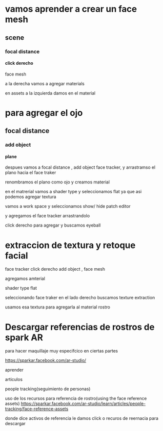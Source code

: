 # vamos aprender a crear un face mesh 
## scene 
### focal distance
#### click derecho
face mesh 

a la derecha vamos a agregar materials 

en assets a la izquierda damos en el material

# para agregar el ojo
## focal distance
### add object
#### plane

despues vamos a focal distance , add object  face tracker, y arrastramso el plano hacia el face traker

renombramos el plano como ojo y creamos material 

en el matrerial vamos a shader type  y seleccionamos flat ya que asi podemos agregar textura


vamos a work space y seleccionamos show/ hide patch editor 

y agregamos el face tracker arrastrandolo 

click derecho para agregar y buscamos eyeball


# extraccion de textura y retoque facial 
face tracker click derecho add object , face mesh 

agregamos amterial 

shader type 
flat 


seleccionando face traker en el lado derecho buscamos texture extraction 


usamos esa textura para agregarla al material rostro 

# Descargar referencias de rostros de spark AR
para hacer maquillaje muy especifcico en ciertas partes

https://sparkar.facebook.com/ar-studio/ 

aprender 

articulos 

people tracking(seguimiento de personas)

uso de los recursos para referencia de rostro(using the face reference assets)  https://sparkar.facebook.com/ar-studio/learn/articles/people-tracking/face-reference-assets


donde dice activos de referencia le damos click  o recuros de reernacia para descargar
